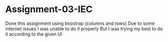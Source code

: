 # Assignment-03-IEC

Done this assignment using boostrap (columns and rows) 
Due to some internet issues I was unable to do it properly 
But I was trying my best to do it according to the given UI
